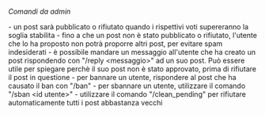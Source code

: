 *Comandi da admin*

\- un post sarà pubblicato o rifiutato quando i rispettivi voti supereranno la soglia stabilita
\- fino a che un post non è stato pubblicato o rifiutato, l'utente che lo ha proposto non potrà proporre altri post, per evitare spam indesiderati
\- è possibile mandare un messaggio all'utente che ha creato un post rispondendo con "/reply <messaggio\>" ad un suo post\. Può essere utile per spiegare perchè il suo post non è stato approvato, prima di rifiutare il post in questione
\- per bannare un utente, rispondere al post che ha causato il ban con "/ban"
\- per sbannare un utente, utilizzare il comando "/sban <id utente\>"
\- utilizzare il comando "/clean\_pending" per rifiutare automaticamente tutti i post abbastanza vecchi